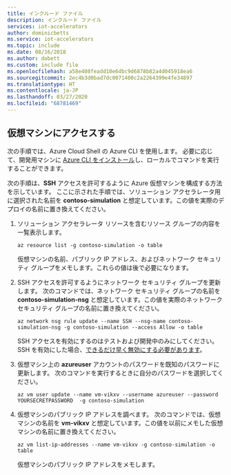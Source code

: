 ```yaml
---
title: インクルード ファイル
description: インクルード ファイル
services: iot-accelerators
author: dominicbetts
ms.service: iot-accelerators
ms.topic: include
ms.date: 08/16/2018
ms.author: dobett
ms.custom: include file
ms.openlocfilehash: a58e408feadd10e6dbc9d6878b82a4d045918ea6
ms.sourcegitcommit: 2ec4b3d0bad7dc0071400c2a2264399e4fe34897
ms.translationtype: HT
ms.contentlocale: ja-JP
ms.lasthandoff: 03/27/2020
ms.locfileid: "68781469"
---
```

## <a name="access-the-virtual-machine"></a>仮想マシンにアクセスする

次の手順では、Azure Cloud Shell の Azure CLI を使用します。 必要に応じて、開発用マシンに [Azure CLI をインストール](/cli/azure/install-azure-cli)し、ローカルでコマンドを実行することができます。

次の手順は、**SSH** アクセスを許可するように Azure 仮想マシンを構成する方法を示しています。 ここに示された手順では、ソリューション アクセラレータ用に選択された名前を **contoso-simulation** と想定しています。この値を実際のデプロイの名前に置き換えてください。

1. ソリューション アクセラレータ リソースを含むリソース グループの内容を一覧表示します。

    ```azurecli-interactive
    az resource list -g contoso-simulation -o table
    ```

    仮想マシンの名前、パブリック IP アドレス、およびネットワーク セキュリティ グループをメモします。これらの値は後で必要になります。

1. SSH アクセスを許可するようにネットワーク セキュリティ グループを更新します。 次のコマンドでは、ネットワーク セキュリティ グループの名前を **contoso-simulation-nsg** と想定しています。この値を実際のネットワーク セキュリティ グループの名前に置き換えてください。

    ```azurecli-interactive
    az network nsg rule update --name SSH --nsg-name contoso-simulation-nsg -g contoso-simulation --access Allow -o table
    ```

    SSH アクセスを有効にするのはテストおよび開発中のみにしてください。 SSH を有効にした場合、[できるだけ早く無効にする必要があります](https://docs.microsoft.com/azure/security/fundamentals/network-best-practices#disable-rdpssh-access-to-virtual-machines)。

1. 仮想マシン上の **azureuser** アカウントのパスワードを既知のパスワードに更新します。 次のコマンドを実行するときに自分のパスワードを選択してください。

    ```azurecli-interactive
    az vm user update --name vm-vikxv --username azureuser --password YOURSECRETPASSWORD  -g contoso-simulation
    ```

1. 仮想マシンのパブリック IP アドレスを調べます。 次のコマンドでは、仮想マシンの名前を **vm-vikxv** と想定しています。この値を以前にメモした仮想マシンの名前に置き換えてください。

    ```azurecli-interactive
    az vm list-ip-addresses --name vm-vikxv -g contoso-simulation -o table
    ```

    仮想マシンのパブリック IP アドレスをメモします。
